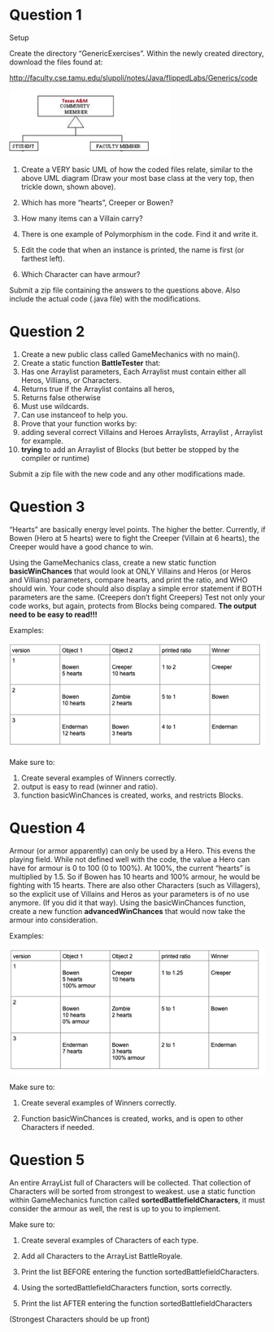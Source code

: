 # Question 1

Setup

Create the directory “GenericExercises”. Within the newly created directory, download the files found at: 

http://faculty.cse.tamu.edu/slupoli/notes/Java/flippedLabs/Generics/code

![UML](/JavaGenerics/imgs/Generics1.png)

1. Create a VERY basic UML of how the coded files relate, similar to the above UML diagram (Draw your most base class at the very top, then trickle down, shown above).

2. Which has more “hearts”, Creeper or Bowen?

3. How many items can a Villain carry?

4. There is one example of Polymorphism in the code. Find it and write it.

5. Edit the code that when an instance is printed, the name is first (or farthest left).

6. Which Character can have armour?

Submit a zip file containing the answers to the questions above. Also include the actual code (.java file) with the modifications.

# Question 2

1. Create a new public class called GameMechanics with no main().
2. Create a static function **BattleTester** that:
  1. Has one Arraylist parameters, Each Arraylist must contain either all Heros, Villians, or Characters.
  2. Returns true if the Arraylist contains all heros, 
  3. Returns false otherwise
  4. Must use wildcards.
  5. Can use instanceof to help you.
3. Prove that your function works by:
  1. adding several correct Villains and Heroes Arraylists, Arraylist , Arraylist<Villian> for example.
  2. **trying** to add an Arraylist of Blocks (but better be stopped by the compiler or runtime)
  
Submit a zip file with the new code and any other modifications made.

# Question 3

“Hearts” are basically energy level points. The higher the better. Currently, if Bowen (Hero at 5 hearts) were to fight the Creeper (Villain at 6 hearts), the Creeper would have a good chance to win. 

Using the GameMechanics class, create a new static function **basicWinChances** that would look at ONLY Villains and Heros (or Heros and Villians) parameters, compare hearts, and print the ratio, and WHO should win. Your code should also display a simple error statement if BOTH parameters are the same. (Creepers don’t fight Creepers) Test not only your code works, but again, protects from Blocks being compared. **The output need to be easy to read!!!**

Examples:

![BattleTest Output](/JavaGenerics/imgs/Generics2.png)

Make sure to:

1. Create several examples of Winners correctly.
2. output is easy to read (winner and ratio).
3. function basicWinChances is created, works, and restricts Blocks.

# Question 4

Armour (or armor apparently) can only be used by a Hero. This evens the playing field. While not defined well with the code, the value a Hero can have for armour is 0 to 100 (0 to 100%). At 100%, the current “hearts” is multiplied by 1.5. So if Bowen has 10 hearts and 100% armour, he would be fighting with 15 hearts. There are also other Characters (such as Villagers), so the explicit use of Villains and Heros as your parameters is of no use anymore. (If you did it that way). Using the basicWinChances function, create a new function **advancedWinChances** that would now take the armour into consideration.

Examples:

![BattleTest Output](/JavaGenerics/imgs/Generics3.png)

Make sure to:

1. Create several examples of Winners correctly.

2. Function basicWinChances is created, works, and is open to other Characters if needed.

# Question 5

An entire ArrayList full of Characters will be collected. That collection of Characters will be sorted from strongest to weakest. use a static function within GameMechanics function called **sortedBattlefieldCharacters**, it must consider the armour as well, the rest is up to you to implement.

Make sure to:

1. Create several examples of Characters of each type.

2. Add all Characters to the ArrayList BattleRoyale.

3. Print the list BEFORE entering the function sortedBattlefieldCharacters.

4. Using the sortedBattlefieldCharacters function, sorts correctly.

5. Print the list AFTER entering the function sortedBattlefieldCharacters

(Strongest Characters should be up front)
